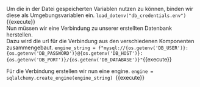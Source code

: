 Um die in der Datei gespeicherten Variablen nutzen zu können, binden wir diese als Umgebungsvariablen ein. `load_dotenv("db_credentials.env")`{{execute}}  
Nun müssen wir eine Verbindung zu unserer erstellten Datenbank herstellen.  
Dazu wird die url für die Verbindung aus den verschiedenen Komponenten zusammengebaut. `engine_string = f"mysql://{os.getenv('DB_USER')}:{os.getenv('DB_PASSWORD')}@{os.getenv('DB_HOST')}:{os.getenv('DB_PORT')}/{os.getenv('DB_DATABASE')}"`{{execute}}  

Für die Verbindung erstellen wir nun eine engine. `engine = sqlalchemy.create_engine(engine_string)
`{{execute}}